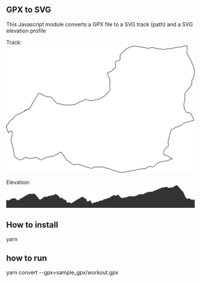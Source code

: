 ## GPX to SVG

This Javascript module converts a GPX file to a SVG track (path) and a SVG elevation profile


Track:
![track](./output/track.svg)

Elevation: 
![elevation](./output/elevation.svg)


## How to install

yarn

## how to run

yarn convert --gpx=sample_gpx/workout.gpx